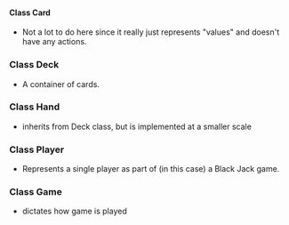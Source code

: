 #### Class Card
* Not a lot to do here since it really just represents "values" and doesn't have any actions.

### Class Deck
* A container of cards.

### Class Hand
* inherits from Deck class, but is implemented at a smaller scale

### Class Player
* Represents a single player as part of (in this case) a Black Jack game.

### Class Game
* dictates how game is played
